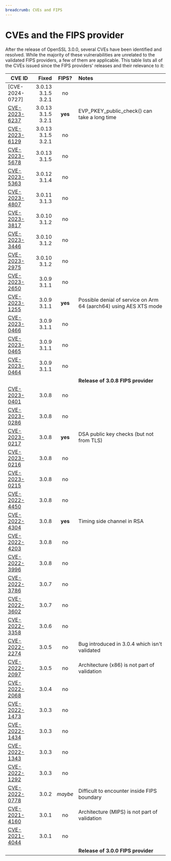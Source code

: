 ```yaml
---
breadcrumb: CVEs and FIPS
---
```

# CVEs and the FIPS provider

After the release of OpenSSL 3.0.0, several CVEs have been identified
and resolved.  While the majority of these vulnerabilities are unrelated
to the validated FIPS providers, a few of them are applicable.  This table
lists all of the CVEs issued since the FIPS providers' releases and their
relevance to it:

**CVE ID** | **Fixed** | **FIPS?** | **Notes**
----- | --: | :-: | :---------------
[CVE-2024-0727] | 3.0.13<br>3.1.5<br>3.2.1 | no |
[CVE-2023-6237] | 3.0.13<br>3.1.5<br>3.2.1 | **yes** | EVP_PKEY_public_check() can take a long time
[CVE-2023-6129] | 3.0.13<br>3.1.5<br>3.2.1 | no |
[CVE-2023-5678] | 3.0.13<br>3.1.5 | no |
[CVE-2023-5363] | 3.0.12<br>3.1.4 | no |
[CVE-2023-4807] | 3.0.11<br>3.1.3 | no |
[CVE-2023-3817] | 3.0.10<br>3.1.2 | no |
[CVE-2023-3446] | 3.0.10<br>3.1.2 | no |
[CVE-2023-2975] | 3.0.10<br>3.1.2 | no |
[CVE-2023-2650] | 3.0.9<br>3.1.1 | no |
[CVE-2023-1255] | 3.0.9<br>3.1.1 | **yes** | Possible denial of service on Arm 64 (aarch64) using AES XTS mode
[CVE-2023-0466] | 3.0.9<br>3.1.1 | no |
[CVE-2023-0465] | 3.0.9<br>3.1.1 | no |
[CVE-2023-0464] | 3.0.9<br>3.1.1 | no |
| | | | **Release of 3.0.8 FIPS provider**
[CVE-2023-0401] | 3.0.8 | no |
[CVE-2023-0286] | 3.0.8 | no |
[CVE-2023-0217] | 3.0.8 | **yes** | DSA public key checks (but not from TLS)
[CVE-2023-0216] | 3.0.8 | no |
[CVE-2023-0215] | 3.0.8 | no |
[CVE-2022-4450] | 3.0.8 | no |
[CVE-2022-4304] | 3.0.8 | **yes** | Timing side channel in RSA
[CVE-2022-4203] | 3.0.8 | no |
[CVE-2022-3996] | 3.0.8 | no |
[CVE-2022-3786] | 3.0.7 | no |
[CVE-2022-3602] | 3.0.7 | no |
[CVE-2022-3358] | 3.0.6 | no |
[CVE-2022-2274] | 3.0.5 | no | Bug introduced in 3.0.4 which isn't validated
[CVE-2022-2097] | 3.0.5 | no | Architecture (x86) is not part of validation
[CVE-2022-2068] | 3.0.4 | no |
[CVE-2022-1473] | 3.0.3 | no |
[CVE-2022-1434] | 3.0.3 | no |
[CVE-2022-1343] | 3.0.3 | no |
[CVE-2022-1292] | 3.0.3 | no |
[CVE-2022-0778] | 3.0.2 | _maybe_ | Difficult to encounter inside FIPS boundary
[CVE-2021-4160] | 3.0.1 | no | Architecture (MIPS) is not part of validation
[CVE-2021-4044] | 3.0.1 | no |
| | | | **Release of 3.0.0 FIPS provider**

[CVE-2023-6237]: /news/vulnerabilities.html#CVE-2023-6237
[CVE-2023-6129]: /news/vulnerabilities.html#CVE-2023-6129
[CVE-2023-5678]: /news/vulnerabilities.html#CVE-2023-5678
[CVE-2023-5363]: /news/vulnerabilities.html#CVE-2023-5363
[CVE-2023-4807]: /news/vulnerabilities.html#CVE-2023-4807
[CVE-2023-3817]: /news/vulnerabilities.html#CVE-2023-3817
[CVE-2023-3446]: /news/vulnerabilities.html#CVE-2023-3446
[CVE-2023-2975]: /news/vulnerabilities.html#CVE-2023-2975
[CVE-2023-2650]: /news/vulnerabilities.html#CVE-2023-2650
[CVE-2023-1255]: /news/vulnerabilities.html#CVE-2023-1255
[CVE-2023-0466]: /news/vulnerabilities.html#CVE-2023-0466
[CVE-2023-0465]: /news/vulnerabilities.html#CVE-2023-0465
[CVE-2023-0464]: /news/vulnerabilities.html#CVE-2023-0464
[CVE-2023-0401]: /news/vulnerabilities.html#CVE-2023-0401
[CVE-2023-0286]: /news/vulnerabilities.html#CVE-2023-0286
[CVE-2023-0217]: /news/vulnerabilities.html#CVE-2023-0217
[CVE-2023-0216]: /news/vulnerabilities.html#CVE-2023-0216
[CVE-2023-0215]: /news/vulnerabilities.html#CVE-2023-0215
[CVE-2022-4450]: /news/vulnerabilities.html#CVE-2022-4450
[CVE-2022-4304]: /news/vulnerabilities.html#CVE-2022-4304
[CVE-2022-4203]: /news/vulnerabilities.html#CVE-2022-4203
[CVE-2022-3996]: /news/vulnerabilities.html#CVE-2022-3996
[CVE-2022-3786]: /news/vulnerabilities.html#CVE-2022-3786
[CVE-2022-3602]: /news/vulnerabilities.html#CVE-2022-3602
[CVE-2022-3358]: /news/vulnerabilities.html#CVE-2022-3358
[CVE-2022-2274]: /news/vulnerabilities.html#CVE-2022-2274
[CVE-2022-2097]: /news/vulnerabilities.html#CVE-2022-2097
[CVE-2022-2068]: /news/vulnerabilities.html#CVE-2022-2068
[CVE-2022-1473]: /news/vulnerabilities.html#CVE-2022-1473
[CVE-2022-1434]: /news/vulnerabilities.html#CVE-2022-1434
[CVE-2022-1343]: /news/vulnerabilities.html#CVE-2022-1343
[CVE-2022-1292]: /news/vulnerabilities.html#CVE-2022-1292
[CVE-2022-0778]: /news/vulnerabilities.html#CVE-2022-0778
[CVE-2021-4160]: /news/vulnerabilities.html#CVE-2021-4160
[CVE-2021-4044]: /news/vulnerabilities.html#CVE-2021-4044
